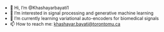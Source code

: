 - 👋 Hi, I’m @Khashayarbayati1
- 👀 I’m interested in signal processing and generative machine learning
- 🌱 I’m currently learning variational auto-encoders for biomedical signals
- 📫 How to reach me: khashayar.bayati@torontomu.ca

